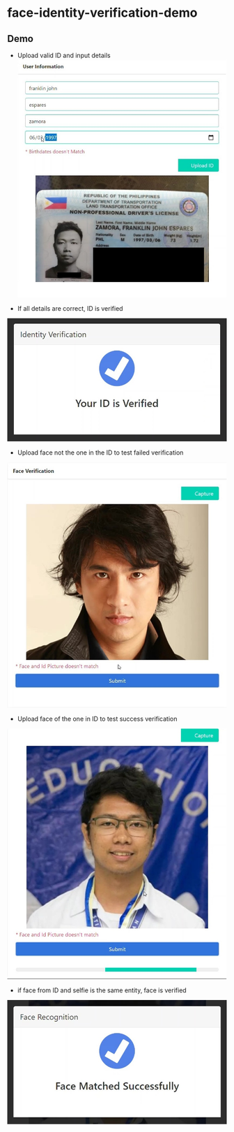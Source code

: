 # face-identity-verification-demo

## Demo

- Upload valid ID and input details
![](docs/faceid-01.jpg)

- If all details are correct, ID is verified

![](docs/faceid-02.jpg)

- Upload face not the one in the ID to test failed verification

![](docs/faceid-03.jpg)
- Upload face of the one in ID to test success verification

![](docs/faceid-04.jpg)

- if face from ID and selfie is the same entity, face is verified

![](docs/faceid-05.jpg)